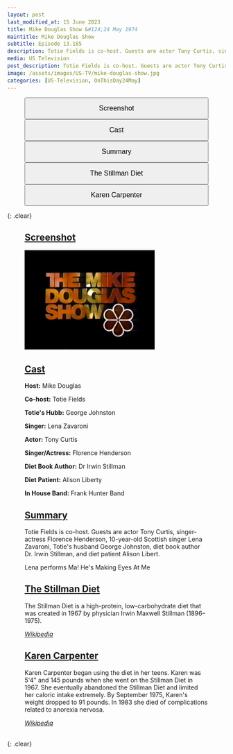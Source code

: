 ```yaml
---
layout: post
last_modified_at: 15 June 2023
title: Mike Douglas Show &#124;24 May 1974
maintitle: Mike Douglas Show
subtitle: Episode 13.185
description: Totie Fields is co-host. Guests are actor Tony Curtis, singer-actress Florence Henderson, 10-year-old Scottish singer Lena Zavaroni, Totie's husband George Johnston, diet book author Dr. Irwin Stillman, and diet patient Alison Libert.
media: US Television
post_description: Totie Fields is co-host. Guests are actor Tony Curtis, singer-actress Florence Henderson, 10-year-old Scottish singer Lena Zavaroni, Totie's husband George Johnston, diet book author Dr. Irwin Stillman, and diet patient Alison Libert.
image: /assets/images/US-TV/mike-douglas-show.jpg
categories: [US-Television, OnThisDay24May]
---
```


<figure class="fig3">
<a href="#infobox1"><button class="width"><big>Screenshot</big></button></a>
<a href="#infobox2"><button class="width"><big>Cast</big></button></a>
<a href="#infobox3"><button class="width"><big>Summary</big></button></a>
<a href="#infobox4"><button class="width"><big>The Stillman Diet</big></button></a>
<a href="#infobox5"><button class="width"><big>Karen Carpenter</big></button></a>
</figure>

{: .clear}

<figure class="fig1">
<h2 id="infobox1"><a href="#infobox1">Screenshot</a></h2>
<img src="/assets/images/US-TV/mike-douglas-show.jpg" class="full-width"/>
</figure>

<figure class="fig2">
<h2 id="infobox2"><a href="#infobox2">Cast</a></h2>
<p><strong>Host:</strong> Mike Douglas</p>
<p><strong>Co-host:</strong> Totie Fields</p>
<p><strong>Totie's Hubb:</strong> George Johnston</p>
<p><strong>Singer:</strong> Lena Zavaroni</p>
<p><strong>Actor:</strong> Tony Curtis</p>
<p><strong>Singer/Actress:</strong> Florence Henderson</p>
<p><strong>Diet Book Author:</strong> Dr Irwin Stillman</p>
<p><strong>Diet Patient:</strong> Alison Liberty</p>
<p><strong>In House Band:</strong> Frank Hunter Band</p>
</figure>

<figure class="fig3">
<h2 id="infobox3"><a href="#infobox3">Summary</a></h2>
<p>Totie Fields is co-host. Guests are actor Tony Curtis, singer-actress Florence Henderson, 10-year-old Scottish singer Lena Zavaroni, Totie's husband George Johnston, diet book author Dr. Irwin Stillman, and diet patient Alison Libert.</p>
<p>Lena performs Ma! He's Making Eyes At Me</p>
</figure>


<figure class="fig3">
<h2 id="infobox4"><a href="#infobox4">The Stillman Diet</a></h2>
<p>The Stillman Diet is a high-protein, low-carbohydrate diet that was created in 1967 by physician Irwin Maxwell Stillman (1896–1975).</p>
<cite><a class="external-linx" href="https://en.wikipedia.org/wiki/Stillman_diet">Wikipedia</a></cite>
</figure>

<figure class="fig3">
<h2 id="infobox5"><a href="#infobox5">Karen Carpenter</a></h2>
<p>Karen Carpenter began using the diet in her teens. Karen was 5'4" and 145 pounds when she went on the Stillman Diet in 1967. She eventually abandoned the Stillman Diet and limited her caloric intake extremely. By September 1975, Karen's weight dropped to 91 pounds. In 1983 she died of complications related to anorexia nervosa.</p>
<cite><a class="external-linx" href="https://en.wikipedia.org/wiki/Stillman_diet#Karen_Carpenter">Wikipedia</a></cite>
</figure>

<br />{: .clear}

<style>
.width {width:19%; height:40px;}
@media (orientation: portrait) {.width {width:100%; height:50px;}}
</style>

